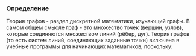 ### Определение
Теория графов - раздел дискретной математики, изучающий графы. 
В самом общем смысле граф - это множество точек (вершин, узлов), которые соединяются множеством линий (рёбер, дуг). 
Теория графов (то есть систем линий, соединяющих заданные точки) включена в учебные программы для начинающих математиков, поскольку: